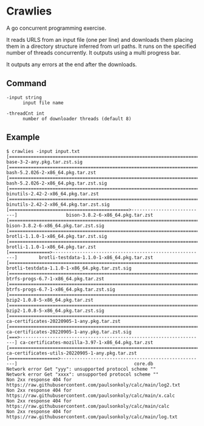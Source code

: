 # Crawlies

A go concurrent programming exercise.

It reads URLS from an input file (one per line) and downloads them placing them in a directory structure inferred from url paths. It runs on the specified number of threads concurrently. It outputs using a multi progress bar.

It outputs any errors at the end after the downloads.

## Command

    -input string
          input file name

    -threadCnt int
          number of downloader threads (default 8)

## Example

    $ crawlies -input input.txt
    [========================================================================]                      base-3-2-any.pkg.tar.zst.sig
    [========================================================================]                 bash-5.2.026-2-x86_64.pkg.tar.zst
    [========================================================================]             bash-5.2.026-2-x86_64.pkg.tar.zst.sig
    [========================================================================]                binutils-2.42-2-x86_64.pkg.tar.zst
    [========================================================================]            binutils-2.42-2-x86_64.pkg.tar.zst.sig
    [============================================>---------------------------]                  bison-3.8.2-6-x86_64.pkg.tar.zst
    [========================================================================]              bison-3.8.2-6-x86_64.pkg.tar.zst.sig
    [========================================================================]             brotli-1.1.0-1-x86_64.pkg.tar.zst.sig
    [========================================================================]                 brotli-1.1.0-1-x86_64.pkg.tar.zst
    [===============>--------------------------------------------------------]        brotli-testdata-1.1.0-1-x86_64.pkg.tar.zst
    [========================================================================]    brotli-testdata-1.1.0-1-x86_64.pkg.tar.zst.sig
    [========================================================================]              btrfs-progs-6.7-1-x86_64.pkg.tar.zst
    [========================================================================]          btrfs-progs-6.7-1-x86_64.pkg.tar.zst.sig
    [========================================================================]                  bzip2-1.0.8-5-x86_64.pkg.tar.zst
    [========================================================================]              bzip2-1.0.8-5-x86_64.pkg.tar.zst.sig
    [========================================================================]        ca-certificates-20220905-1-any.pkg.tar.zst
    [========================================================================]    ca-certificates-20220905-1-any.pkg.tar.zst.sig
    [===>--------------------------------------------------------------------] ca-certificates-mozilla-3.97-1-x86_64.pkg.tar.zst
    [========================================================================]  ca-certificates-utils-20220905-1-any.pkg.tar.zst
    [==================>-----------------------------------------------------]                                           core.db     
    Network error Get "yyy": unsupported protocol scheme ""
    Network error Get "xxxx": unsupported protocol scheme ""
    Non 2xx response 404 for https://raw.githubusercontent.com/paulsonkoly/calc/main/log2.txt
    Non 2xx response 404 for https://raw.githubusercontent.com/paulsonkoly/calc/main/x.calc
    Non 2xx response 404 for https://raw.githubusercontent.com/paulsonkoly/calc/main/calc
    Non 2xx response 404 for https://raw.githubusercontent.com/paulsonkoly/calc/main/log.txt
